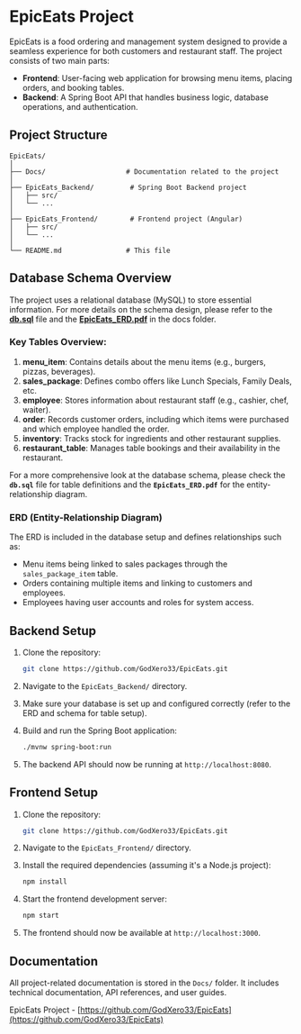 # EpicEats Project

EpicEats is a food ordering and management system designed to provide a seamless experience for both customers and restaurant staff. The project consists of two main parts:

- **Frontend**: User-facing web application for browsing menu items, placing orders, and booking tables.
- **Backend**: A Spring Boot API that handles business logic, database operations, and authentication.

## Project Structure

```
EpicEats/
│
├── Docs/                    # Documentation related to the project
│
├── EpicEats_Backend/         # Spring Boot Backend project
│   ├── src/
│   └── ...
│
├── EpicEats_Frontend/        # Frontend project (Angular)
│   ├── src/
│   └── ...
│
└── README.md                # This file
```
## Database Schema Overview

The project uses a relational database (MySQL) to store essential information. For more details on the schema design,
please refer to the **[db.sql](Docs/db.sql)** file and the **[EpicEats_ERD.pdf](Docs/EpicEats_ERD.pdf)** in the docs folder.

### Key Tables Overview:
1. **menu_item**: Contains details about the menu items (e.g., burgers, pizzas, beverages).
2. **sales_package**: Defines combo offers like Lunch Specials, Family Deals, etc.
3. **employee**: Stores information about restaurant staff (e.g., cashier, chef, waiter).
4. **order**: Records customer orders, including which items were purchased and which employee handled the order.
5. **inventory**: Tracks stock for ingredients and other restaurant supplies.
6. **restaurant_table**: Manages table bookings and their availability in the restaurant.

For a more comprehensive look at the database schema, please check the **`db.sql`** file for table definitions and the **`EpicEats_ERD.pdf`** for the entity-relationship diagram.

### ERD (Entity-Relationship Diagram)

The ERD is included in the database setup and defines relationships such as:

- Menu items being linked to sales packages through the `sales_package_item` table.
- Orders containing multiple items and linking to customers and employees.
- Employees having user accounts and roles for system access.

## Backend Setup

1. Clone the repository:
   ```bash
   git clone https://github.com/GodXero33/EpicEats.git
   ```

2. Navigate to the `EpicEats_Backend/` directory.

3. Make sure your database is set up and configured correctly (refer to the ERD and schema for table setup).

4. Build and run the Spring Boot application:
   ```bash
   ./mvnw spring-boot:run
   ```

5. The backend API should now be running at `http://localhost:8080`.

## Frontend Setup

1. Clone the repository:
   ```bash
   git clone https://github.com/GodXero33/EpicEats.git
   ```

2. Navigate to the `EpicEats_Frontend/` directory.

3. Install the required dependencies (assuming it's a Node.js project):
   ```bash
   npm install
   ```

4. Start the frontend development server:
   ```bash
   npm start
   ```

5. The frontend should now be available at `http://localhost:3000`.

## Documentation

All project-related documentation is stored in the `Docs/` folder. It includes technical documentation, API references, and user guides.

EpicEats Project - [https://github.com/GodXero33/EpicEats](https://github.com/GodXero33/EpicEats)
